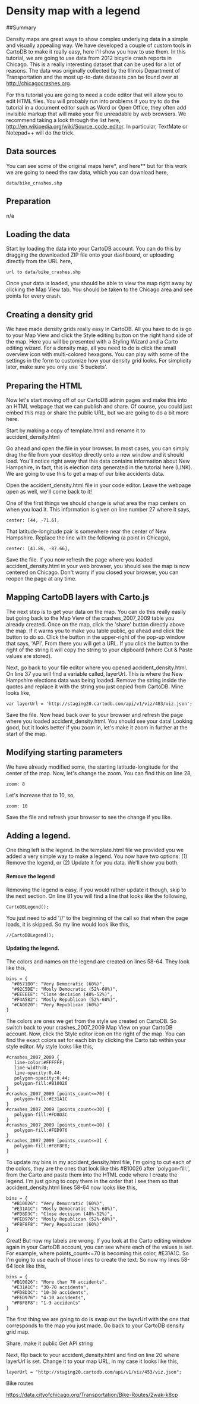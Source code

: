 Density map with a legend
== 

##Summary

Density maps are great ways to show complex underlying data in a simple and visually appealing way. We have developed a couple of custom tools in CartoDB to make it really easy, here I'll show you how to use them. In this tutorial, we are going to use data from 2012 bicycle crash reports in Chicago. This is a really interesting dataset that can be used for a lot of reasons. The data was originally collected by the Illinois Department of Transportation and the most up-to-date datasets can be found over at http://chicagocrashes.org.

For this tutorial you are going to need a code editor that will allow you to edit HTML files. You will probably run into problems if you try to do the tutorial in a document editor such as Word or Open Office, they often add invisible markup that will make your file unreadable by web browsers. We recommend taking a look through the list here, http://en.wikipedia.org/wiki/Source_code_editor. In particular, TextMate or Notepad++ will do the trick. 

## Data sources

You can see some of the original maps here*, and here** but for this work we are going to need the raw data, which you can download here,

	data/bike_crashes.shp

## Preparation

n/a

## Loading the data

Start by loading the data into your CartoDB account. You can do this by dragging the downloaded ZIP file onto your dashboard, or uploading directly from the URL here,

	url to data/bike_crashes.shp

Once your data is loaded, you should be able to view the map right away by clicking the Map View tab. You should be taken to the Chicago area and see points for every crash. 

## Creating a density grid

We have made density grids really easy in CartoDB. All you have to do is go to your Map View and click the Style editing button on the right hand side of the map. Here you will be presented with a Styling Wizard and a Carto editing wizard. For a density map, all you need to do is click the small overview icon with multi-colored hexagons. You can play with some of the settings in the form to customize how your density grid looks. For simplicity later, make sure you only use '5 buckets'.

## Preparing the HTML

Now let's start moving off of our CartoDB admin pages and make this into an HTML webpage that we can publish and share. Of course, you could just embed this map or share the public URL, but we are going to do a bit more here.

Start by making a copy of template.html and rename it to accident_density.html

Go ahead and open the file in your browser. In most cases, you can simply drag the file from your desktop directly onto a new window and it should load. You'll notice right away that this data contains information about New Hampshire, in fact, this is election data generated in the tutorial here (LINK). We are going to use this to get a map of our bike accidents data. 

Open the accident_density.html file in your code editor. Leave the webpage open as well, we'll come back to it!

One of the first things we should change is what area the map centers on when you load it. This information is given on line number 27 where it says,

	center: [44, -71.6], 

That latitude-longitude pair is somewhere near the center of New Hampshire. Replace the line with the following (a point in Chicago),

	center: [41.86, -87.66],

Save the file. If you now refresh the page where you loaded accident_density.html in your web browser, you should see the map is now centered on Chicago. Don't worry if you closed your browser, you can reopen the page at any time. 

## Mapping CartoDB layers with Carto.js

The next step is to get your data on the map. You can do this really easily but going back to the Map View of the crashes_2007_2009 table you already created. Once on the map, click the 'share' button directly above the map. If it warns you to make you table public, go ahead and click the button to do so. Click the button in the upper-right of the pop-up window that says, 'API'. From there you will get a URL. If you click the button to the right of the string it will copy the string to your clipboard (where Cut & Paste values are stored).

Next, go back to your file editor where you opened accident_density.html. On line 37 you will find a variable called, layerUrl. This is where the New Hampshire elections data was being loaded. Remove the string inside the quotes and replace it with the string you just copied from CartoDB. Mine looks like,

	var layerUrl = 'http://staging20.cartodb.com/api/v1/viz/483/viz.json';

Save the file. Now head back over to your browser and refresh the page where you loaded accident_density.html. You should see your data! Looking good, but it looks better if you zoom in, let's make it zoom in further at the start of the map. 

## Modifying starting parameters

We have already modified some, the starting latitude-longitude for the center of the map. Now, let's change the zoom. You can find this on line 28,

	zoom: 8

Let's increase that to 10, so,

	zoom: 10

Save the file and refresh your browser to see the change if you like. 

## Adding a legend. 

One thing left is the legend. In the template.html file we provided you we added a very simple way to make a legend. You now have two options: (1) Remove the legend, or (2) Update it for you data. We'll show you both.

#### Remove the legend

Removing the legend is easy, if you would rather update it though, skip to the next section. On line 81 you will find a line that looks like the following,

	CartoDBLegend();

You just need to add '//' to the beginning of the call so that when the page loads, it is skipped. So my line would look like this,

	//CartoDBLegend();

#### Updating the legend. 

The colors and names on the legend are created on lines 58-64. They look like this,

    bins = {
      "#0571B0": "Very Democratic (60%)",
      "#92C5DE": "Mosly Democratic (52%-60%)",
      "#EEEEEE": "Close decision (48%-52%)",
      "#F4A582": "Mosly Republican (52%-60%)",
      "#CA0020": "Very Republican (60%)"
    }

The colors are ones we get from the style we created on CartoDB. So switch back to your crashes_2007_2009 Map View on your CartoDB account. Now, click the Style editor icon on the right of the map. You can find the exact colors set for each bin by clicking the Carto tab within your style editor. My style looks like this,

    #crashes_2007_2009 {
       line-color:#FFFFFF;
       line-width:0;
       line-opacity:0.44;
       polygon-opacity:0.44;
       polygon-fill:#B10026
    }
    #crashes_2007_2009 [points_count<=70] {
       polygon-fill:#E31A1C
    }
    #crashes_2007_2009 [points_count<=30] {
       polygon-fill:#FD8D3C
    }
    #crashes_2007_2009 [points_count<=10] {
       polygon-fill:#FED976
    }
    #crashes_2007_2009 [points_count<=3] {
       polygon-fill:#F8F8F8;
    }

To update my bins in my accident_density.html file, I'm going to cut each of the colors, they are the ones that look like this #B10026 after 'polygon-fill:', from the Carto and paste them into the HTML code where I create the legend. I'm just going to copy them in the order that I see them so that accident_density.html lines 58-64 now looks like this,

    bins = {
      "#B10026": "Very Democratic (60%)",
      "#E31A1C": "Mosly Democratic (52%-60%)",
      "#FD8D3C": "Close decision (48%-52%)",
      "#FED976": "Mosly Republican (52%-60%)",
      "#F8F8F8": "Very Republican (60%)"
    }

Great! But now my labels are wrong. If you look at the Carto editing window again in your CartoDB account, you can see where each of the values is set. For example, where points_count<=70 is becoming this color, #E31A1C. So I'm going to use each of those lines to create the text. So now my lines 58-64 look like this,

    bins = {
      "#B10026": "More than 70 accidents",
      "#E31A1C": "30-70 accidents",
      "#FD8D3C": "10-30 accidents",
      "#FED976": "4-10 accidents",
      "#F8F8F8": "1-3 accidents"
    }






The first thing we are going to do is swap out the layerUrl with the one that corresponds to the map you just made. Go back to your CartoDB density grid map.

Share, make it public
Get API string

Next, flip back to your accident_density.html and find on line 20 where layerUrl is set. Change it to your map URL, in my case it looks like this,

	layerUrl = "http://staging20.cartodb.com/api/v1/viz/453/viz.json";




Bike routes

https://data.cityofchicago.org/Transportation/Bike-Routes/2wak-k8cp










